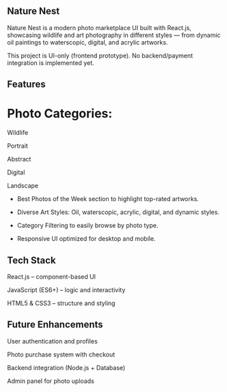 ## Nature Nest

Nature Nest is a modern photo marketplace UI built with React.js, showcasing wildlife and art photography in different styles — from dynamic oil paintings to waterscopic, digital, and acrylic artworks.

This project is UI-only (frontend prototype). No backend/payment integration is implemented yet.


## Features

# Photo Categories:

Wildlife

Portrait

Abstract

Digital

Landscape

- Best Photos of the Week section to highlight top-rated artworks.

- Diverse Art Styles: Oil, waterscopic, acrylic, digital, and dynamic styles.

- Category Filtering to easily browse by photo type.

- Responsive UI optimized for desktop and mobile.
  

## Tech Stack

React.js – component-based UI

JavaScript (ES6+) – logic and interactivity

HTML5 & CSS3 – structure and styling


## Future Enhancements

User authentication and profiles

Photo purchase system with checkout

Backend integration (Node.js + Database)

Admin panel for photo uploads
